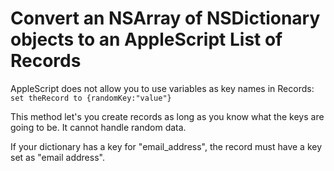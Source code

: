 # Convert an NSArray of NSDictionary objects to an AppleScript List of Records

AppleScript does not allow you to use variables as key names in Records:
`set theRecord to {randomKey:"value"}`

This method let's you create records as long as you know what the keys are going to be. It cannot handle random data.

If your dictionary has a key for "email_address", the record must have a key set as "email address".